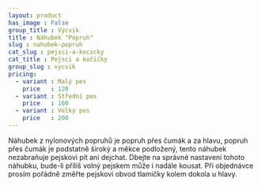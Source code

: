 ```yaml
---
layout: product
has_image : False
group_title : Výcvik
title : Náhubek "Popruh"
slug : nahubek-popruh
cat_slug : pejsci-a-kocicky
cat_title : Pejsci a kočičky
group_slug : vycvik
pricing:
  - variant : Malý pes
    price   : 120
  - variant : Střední pes
    price   : 160
  - variant : Velký pes
    price   : 200
---
```


Náhubek z nylonových popruhů je popruh přes čumák a za hlavu, popruh přes čumák je podstatně široký a měkce podložený, tento náhubek nezabraňuje pejskovi pít ani dejchat. Dbejte na správné nastavení tohoto náhubku, bude-li příliš volný pejskem může i nadále kousat. Při objednávce prosím pořádně změřte pejskovi obvod tlamičky kolem dokola u hlavy.

